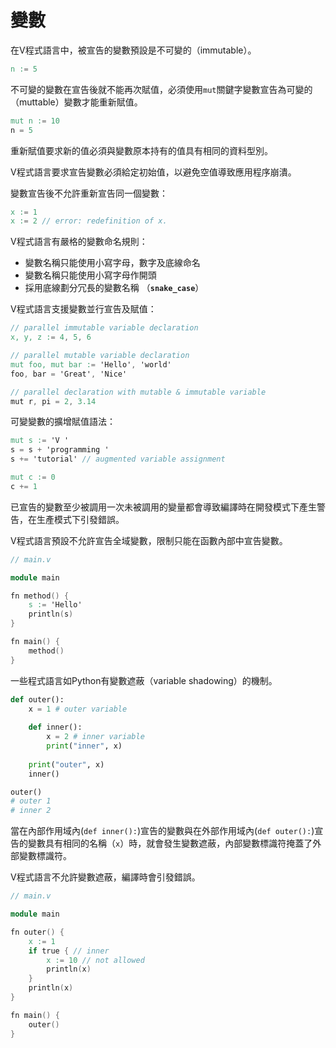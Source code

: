 # 變數

在V程式語言中，被宣告的變數預設是不可變的（immutable）。

```v
n := 5
```

不可變的變數在宣告後就不能再次賦值，必須使用`mut`關鍵字變數宣告為可變的（muttable）變數才能重新賦值。

```v
mut n := 10
n = 5
```

重新賦值要求新的值必須與變數原本持有的值具有相同的資料型別。

V程式語言要求宣告變數必須給定初始值，以避免空值導致應用程序崩潰。

變數宣告後不允許重新宣告同一個變數：

```v
x := 1
x := 2 // error: redefinition of x.
```

V程式語言有嚴格的變數命名規則：

* 變數名稱只能使用小寫字母，數字及底線命名
* 變數名稱只能使用小寫字母作開頭
* 採用底線劃分冗長的變數名稱 （**`snake_case`**）

V程式語言支援變數並行宣告及賦值：&#x20;

```v
// parallel immutable variable declaration
x, y, z := 4, 5, 6

// parallel mutable variable declaration
mut foo, mut bar := 'Hello', 'world'
foo, bar = 'Great', 'Nice'

// parallel declaration with mutable & immutable variable
mut r, pi = 2, 3.14
```

可變變數的擴增賦值語法：

```v
mut s := 'V '
s = s + 'programming '
s += 'tutorial' // augmented variable assignment

mut c := 0
c += 1
```

已宣告的變數至少被調用一次未被調用的變量都會導致編譯時在開發模式下產生警告，在生產模式下引發錯誤。

V程式語言預設不允許宣告全域變數，限制只能在函數內部中宣告變數。

```v
// main.v

module main

fn method() {
    s := 'Hello'
    println(s)
}

fn main() {
    method()
}
```

一些程式語言如Python有變數遮蔽（variable shadowing）的機制。

```python
def outer():
    x = 1 # outer variable
    
    def inner():
        x = 2 # inner variable
        print("inner", x)
    
    print("outer", x)
    inner()

outer()
# outer 1
# inner 2
```

當在內部作用域內(`def inner():`)宣告的變數與在外部作用域內(`def outer():`)宣告的變數具有相同的名稱（`x`）時，就會發生變數遮蔽，內部變數標識符掩蓋了外部變數標識符。

V程式語言不允許變數遮蔽，編譯時會引發錯誤。

```v
// main.v

module main

fn outer() {
    x := 1
    if true { // inner
        x := 10 // not allowed
        println(x)
    }
    println(x)
}

fn main() {
    outer()
}
```
